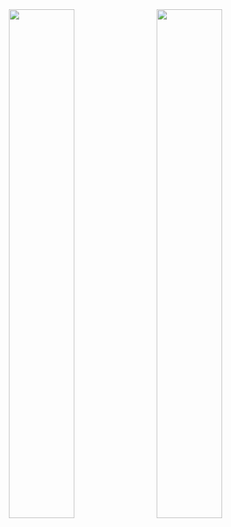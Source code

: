 <!--
<div align="center">
<img src="https://rishavanand.github.io/static/images/greetings.gif" align="center" style="width: 100%" />
</div>
-->

<div align="center">
  <a href="https://github-readme-stats.vercel.app"><img src="https://github-readme-stats-fm-sys.vercel.app/api?username=fm-sys&show_icons=true&include_all_commits=true&hide=contribs&line_height=24&border_radius=20" align="center" style="width: 48%" /></a>
  &nbsp;&nbsp;&nbsp;
  <a href="https://github-readme-stats.vercel.app"><img src="https://github-readme-stats-fm-sys.vercel.app/api/top-langs/?username=fm-sys&layout=compact&exclude_repo=LoRaWAN&card_width=467&border_radius=20" align="center" style="width: 48%" /></a>
</div>  
 

<!--
**fm-sys/fm-sys** is a ✨ _special_ ✨ repository because its `README.md` (this file) appears on your GitHub profile.

Here are some ideas to get you started:

- 🔭 I’m currently working on ...
- 🌱 I’m currently learning ...
- 👯 I’m looking to collaborate on ...
- 🤔 I’m looking for help with ...
- 💬 Ask me about ...
- 📫 How to reach me: ...
- 😄 Pronouns: ...
- ⚡ Fun fact: ...
-->
